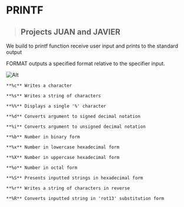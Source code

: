 # PRINTF

> ##  Projects JUAN and JAVIER


We build to printf function receive user input and prints to the standard output


FORMAT outputs a specified format relative to the specifier input.

![Alt](https://i.ytimg.com/vi/mZFdyoZhUb4/maxresdefault.jpg)

`**%c** Writes a character`

`**%s** Writes a string of characters`

`**%%** Displays a single '%' character`

`**%d** Converts argument to signed decimal notation`

`**%i** Converts argument to unsigned decimal notation`

`**%b** Number in binary form`

`**%x** Number in lowercase hexadecimal form`

`**%X** Number in uppercase hexadecimal form`

`**%o** Number in octal form`

`**%S** Presents inputted strings in hexadecimal form`

`**%r** Writes a string of characters in reverse`

`**%R** Converts inputted string in 'rot13' substitution form`
